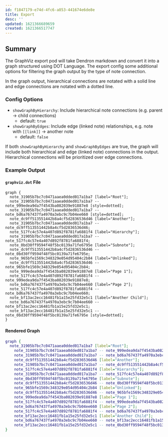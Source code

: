 ```yaml
---
id: f1847179-e74d-4fc6-a853-441674e6de8e
title: Export
desc: ''
updated: 1621366689659
created: 1621366517747
---
```


## Summary

The GraphViz export pod will take Dendron markdown and convert it into a graph structured using DOT Language. The export config some additional options for filtering the graph output by the type of note connection.

In the graph output, hierarchical connections are notated with a solid line and edge connections are notated with a dotted line.

### Config Options
- `showGraphByHierarchy`: Include hierarchical note connections (e.g. parent → child connections)
  - default: `true`
- `showGraphByEdges`: Include edge (linked note) relationships, e.g. note with `[[link]]` → another note
  - default: `false`

If both `showGraphByHierarchy` and `showGraphByEdges` are true, the graph will include both hierarchical and edge (linked note) connections in the output. Hierarchical connections will be prioritized over edge connections.

### Example Output
#### `graphviz.dot` File
```
graph {
  note_31905b7bc7c0471aaea0dded017a1ba7 [label="Root"];
  note_31905b7bc7c0471aaea0dded017a1ba7 -- note_999edea9da7f4543ba082039e91887e8 [style=dotted];
  note_31905b7bc7c0471aaea0dded017a1ba7 -- note_bd6a767437fa4970a3ebc9c7b04ee660 [style=dotted];
  note_dc9ff513551442b8a4cf5d2836536d46 [label="Another"];
  note_31905b7bc7c0471aaea0dded017a1ba7 -- note_dc9ff513551442b8a4cf5d2836536d46;
  note_517fc4c57e4a407d892f8781fa6881f4 [label="Hierarchy"];
  note_31905b7bc7c0471aaea0dded017a1ba7 -- note_517fc4c57e4a407d892f8781fa6881f4;
  note_0bd30ff9594f48f5bc0139a71fe6795e [label="Subnote"];
  note_dc9ff513551442b8a4cf5d2836536d46 -- note_0bd30ff9594f48f5bc0139a71fe6795e;
  note_965bfe1569c348329e054d95404c2b84 [label="Unlinked"];
  note_dc9ff513551442b8a4cf5d2836536d46 -- note_965bfe1569c348329e054d95404c2b84;
  note_999edea9da7f4543ba082039e91887e8 [label="Page 1"];
  note_517fc4c57e4a407d892f8781fa6881f4 -- note_999edea9da7f4543ba082039e91887e8;
  note_bd6a767437fa4970a3ebc9c7b04ee660 [label="Page 2"];
  note_517fc4c57e4a407d892f8781fa6881f4 -- note_bd6a767437fa4970a3ebc9c7b04ee660;
  note_bf13ac2ecc16481fb1a15e25fd32e5c1 [label="Another Child"];
  note_bd6a767437fa4970a3ebc9c7b04ee660 -- note_bf13ac2ecc16481fb1a15e25fd32e5c1;
  note_bf13ac2ecc16481fb1a15e25fd32e5c1 -- note_0bd30ff9594f48f5bc0139a71fe6795e [style=dotted];
}
```
#### Rendered Graph
```dot
graph {
  note_31905b7bc7c0471aaea0dded017a1ba7 [label="Root"];
	note_31905b7bc7c0471aaea0dded017a1ba7 -- note_999edea9da7f4543ba082039e91887e8 [style=dotted];
	note_31905b7bc7c0471aaea0dded017a1ba7 -- note_bd6a767437fa4970a3ebc9c7b04ee660 [style=dotted];
	note_dc9ff513551442b8a4cf5d2836536d46 [label="Another"];
	note_31905b7bc7c0471aaea0dded017a1ba7 -- note_dc9ff513551442b8a4cf5d2836536d46;
	note_517fc4c57e4a407d892f8781fa6881f4 [label="Hierarchy"];
	note_31905b7bc7c0471aaea0dded017a1ba7 -- note_517fc4c57e4a407d892f8781fa6881f4;
	note_0bd30ff9594f48f5bc0139a71fe6795e [label="Subnote"];
	note_dc9ff513551442b8a4cf5d2836536d46 -- note_0bd30ff9594f48f5bc0139a71fe6795e;
	note_965bfe1569c348329e054d95404c2b84 [label="Unlinked"];
	note_dc9ff513551442b8a4cf5d2836536d46 -- note_965bfe1569c348329e054d95404c2b84;
	note_999edea9da7f4543ba082039e91887e8 [label="Page 1"];
	note_517fc4c57e4a407d892f8781fa6881f4 -- note_999edea9da7f4543ba082039e91887e8;
	note_bd6a767437fa4970a3ebc9c7b04ee660 [label="Page 2"];
	note_517fc4c57e4a407d892f8781fa6881f4 -- note_bd6a767437fa4970a3ebc9c7b04ee660;
	note_bf13ac2ecc16481fb1a15e25fd32e5c1 [label="Another Child"];
	note_bd6a767437fa4970a3ebc9c7b04ee660 -- note_bf13ac2ecc16481fb1a15e25fd32e5c1;
	note_bf13ac2ecc16481fb1a15e25fd32e5c1 -- note_0bd30ff9594f48f5bc0139a71fe6795e [style=dotted];
}
```
